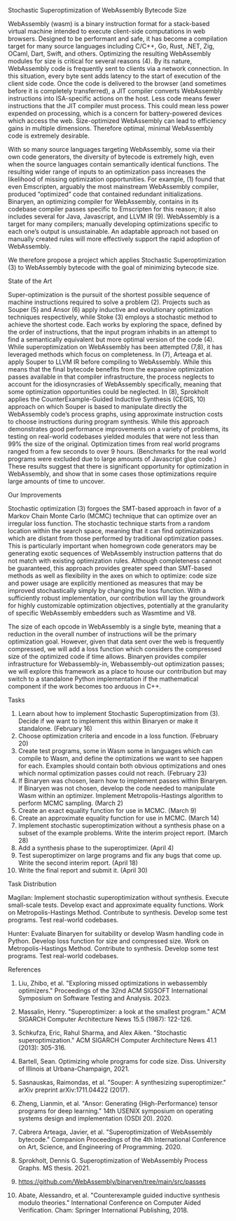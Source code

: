 Stochastic Superoptimization of WebAssembly Bytecode Size

WebAssembly (wasm) is a binary instruction format for a stack-based virtual
machine intended to execute client-side computations in web browsers. Designed
to be performant and safe, it has become a compilation target for many source
languages including C/C++, Go, Rust, .NET, Zig, OCaml, Dart, Swift, and others.
Optimizing the resulting WebAssembly modules for size is critical for several
reasons (4). By its nature, WebAssembly code is frequently sent to clients via a
network connection. In this situation, every byte sent adds latency to the start
of execution of the client side code. Once the code is delivered to the browser
(and sometimes before it is completely transferred), a JIT compiler converts
WebAssembly instructions into ISA-specific actions on the host. Less code means
fewer instructions that the JIT compiler must process. This could mean less
power expended on processing, which is a concern for battery-powered devices
which access the web. Size-optimized WebAssembly can lead to efficiency gains in
multiple dimensions. Therefore optimal, minimal WebAssembly code is extremely
desirable.

With so many source languages targeting WebAssembly, some via their own code
generators, the diversity of bytecode is extremely high, even when the source
languages contain semantically identical functions. The resulting wider range of
inputs to an optimization pass increases the likelihood of missing optimization
opportunities. For example, (1) found that even Emscripten, arguably the most
mainstream WebAssembly compiler, produced “optimized” code that contained
redundant initializations. Binaryen, an optimizing compiler for WebAssembly,
contains in its codebase compiler passes specific to Emscripten for this reason;
it also includes several for Java, Javascript, and LLVM IR (9). WebAssembly is a
target for many compilers; manually developing optimizations specific to each
one’s output is unsustainable. An adaptable approach not based on manually
created rules will more effectively support the rapid adoption of WebAssembly.

We therefore propose a project which applies Stochastic Superoptimization (3) to
WebAssembly bytecode with the goal of minimizing bytecode size.

State of the Art

Super-optimization is the pursuit of the shortest possible sequence of machine
instructions required to solve a problem (2). Projects such as Souper (5) and
Ansor (6) apply inductive and evolutionary optimization techniques respectively,
while Stoke (3) employs a stochastic method to achieve the shortest code. Each
works by exploring the space, defined by the order of instructions, that the
input program inhabits in an attempt to find a semantically equivalent but more
optimal version of the code (4). While superoptimization on WebAssembly has been
attempted (7,8), it has leveraged methods which focus on completeness. In (7),
Arteaga et al. apply Souper to LLVM IR before compiling to WebAssembly. While
this means that the final bytecode benefits from the expansive optimization
passes available in that compiler infrastructure, the process neglects to
account for the idiosyncrasies of WebAssembly specifically, meaning that some
optimization opportunities could be neglected. In (8), Sprokholt applies the
CounterExample-Guided Inductive Synthesis (CEGIS, 10) approach on which Souper
is based to manipulate directly the WebAssembly code’s process graphs, using
approximate instruction costs to choose instructions during program synthesis.
While this approach demonstrates good performance improvements on a variety of
problems, its testing on real-world codebases yielded modules that were not less
than 99% the size of the original. Optimization times from real world programs
ranged from a few seconds to over 9 hours. (Benchmarks for the real world
programs were excluded due to large amounts of Javascript glue code.) These
results suggest that there is significant opportunity for optimization in
WebAssembly, and show that in some cases those optimizations require large
amounts of time to uncover.


Our Improvements 

Stochastic optimization (3) forgoes the SMT-based approach in
favor of a Markov Chain Monte Carlo (MCMC) technique that can optimize over an
irregular loss function. The stochastic technique starts from a random location
within the search space, meaning that it can find optimizations which are
distant from those performed by traditional optimization passes. This is
particularly important when homegrown code generators may be generating exotic
sequences of WebAssembly instruction patterns that do not match with existing
optimization rules. Although completeness cannot be guaranteed, this approach
provides greater speed than SMT-based methods as well as flexibility in the axes
on which to optimize: code size and power usage are explicitly mentioned as
measures that may be improved stochastically simply by changing the loss
function. With a sufficiently robust implementation, our contribution will lay
the groundwork for highly customizable optimization objectives, potentially at
the granularity of specific WebAssembly embedders such as Wasmtime and V8.

The size of each opcode in WebAssembly is a single byte, meaning that a
reduction in the overall number of instructions will be the primary optimization
goal. However, given that data sent over the web is frequently compressed, we
will add a loss function which considers the compressed size of the optimized
code if time allows. Binaryen provides compiler infrastructure for
Webassembly-in, Webassembly-out optimization passes; we will explore this
framework as a place to house our contribution but may switch to a standalone
Python implementation if the mathematical component if the work becomes too
arduous in C++.


Tasks
1. Learn about how to implement Stochastic Superoptimization from (3). Decide if
   we want to implement this within Binaryen or make it standalone. (February
   16)
2. Choose optimization criteria and encode in a loss function. (February 20)
3. Create test programs, some in Wasm some in languages which can compile to
   Wasm, and define the optimizations we want to see happen for each. Examples
   should contain both obvious optimizations and ones which normal optimization
   passes could not reach. (February 23)
4. If Binaryen was chosen, learn how to implement passes within Binaryen. If
   Binaryen was not chosen, develop the code needed to manipulate Wasm within an
   optimizer. Implement Metropolis-Hastings algorithm to perform MCMC sampling.
   (March 2)
5. Create an exact equality function for use in MCMC. (March 9)
6. Create an approximate equality function for use in MCMC. (March 14)
7. Implement stochastic superoptimization without a synthesis phase on a subset
   of the example problems. Write the interim project report. (March 28)
8. Add a synthesis phase to the superoptimizer. (April 4)
9. Test superoptimizer on large programs and fix any bugs that come up. Write
   the second interim report. (April 18)
10. Write the final report and submit it. (April 30)

Task Distribution

Magilan: Implement stochastic superoptimization without synthesis. Execute
small-scale tests. Develop exact and approximate equality functions. Work on
Metropolis-Hastings Method. Contribute to synthesis. Develop some test programs.
Test real-world codebases.

Hunter: Evaluate Binaryen for suitability or develop Wasm handling code in
Python. Develop loss function for size and compressed size. Work on
Metropolis-Hastings Method. Contribute to synthesis. Develop some test programs.
Test real-world codebases.


References
1. Liu, Zhibo, et al. "Exploring missed optimizations in webassembly
   optimizers." Proceedings of the 32nd ACM SIGSOFT International Symposium on
   Software Testing and Analysis. 2023.

2. Massalin, Henry. "Superoptimizer: a look at the smallest program." ACM
   SIGARCH Computer Architecture News 15.5 (1987): 122-126.

3. Schkufza, Eric, Rahul Sharma, and Alex Aiken. "Stochastic superoptimization."
   ACM SIGARCH Computer Architecture News 41.1 (2013): 305-316.

4. Bartell, Sean. Optimizing whole programs for code size. Diss. University of
   Illinois at Urbana-Champaign, 2021.

5. Sasnauskas, Raimondas, et al. "Souper: A synthesizing superoptimizer." arXiv
   preprint arXiv:1711.04422 (2017).

6. Zheng, Lianmin, et al. "Ansor: Generating {High-Performance} tensor programs
   for deep learning." 14th USENIX symposium on operating systems design and
   implementation (OSDI 20). 2020.

7. Cabrera Arteaga, Javier, et al. "Superoptimization of WebAssembly bytecode."
   Companion Proceedings of the 4th International Conference on Art, Science,
   and Engineering of Programming. 2020.

8. Sprokholt, Dennis G. Superoptimization of WebAssembly Process Graphs. MS
   thesis. 2021.

9. https://github.com/WebAssembly/binaryen/tree/main/src/passes

10. Abate, Alessandro, et al. "Counterexample guided inductive synthesis modulo
    theories." International Conference on Computer Aided Verification. Cham:
    Springer International Publishing, 2018.
